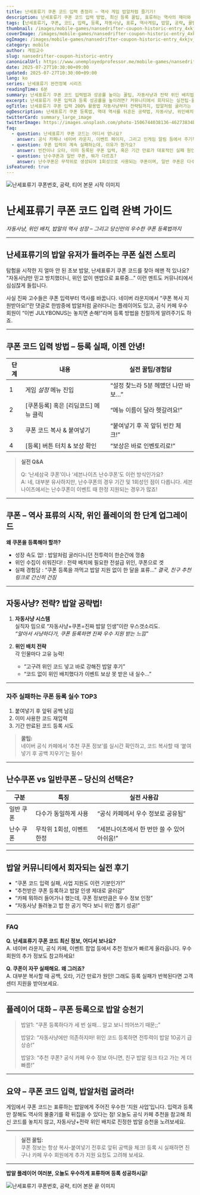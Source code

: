 ```yaml
---
title: 난세표류기 쿠폰 코드 입력 총정리 – 역사 게임 밥알처럼 즐기기!
description: 난세표류기 쿠폰 코드 입력 방법, 최신 등록 꿀팁, 표류하는 역사의 재미와 커뮤니티 소문까지! 자동사냥에서 전략 위인 배치, 실패담과 실전 유저 경험까지 완벽 정리!
tags: [난세표류기, 쿠폰, 코드, 입력, 등록, 자동사냥, 표류, 역사게임, 밥알, 공략, 꿀팁, 네이버카페, 위인, 전략, 세븐나이츠, 난수쿠폰]
thumbnail: /images/mobile-games/nansedrifter-coupon-historic-entry_4xkjv_1.jpg
coverImage: /images/mobile-games/nansedrifter-coupon-historic-entry_4xkjv_1.jpg
ogImage: /images/mobile-games/nansedrifter-coupon-historic-entry_4xkjv_1.jpg
category: mobile
author: 게임교수
slug: nansedrifter-coupon-historic-entry
canonicalUrl: https://www.unemployedprofessor.me/mobile-games/nansedrifter-coupon-historic-entry
date: 2025-07-27T10:30:00+09:00
updated: 2025-07-27T10:30:00+09:00
lang: ko
series: 난세표류기 완전정복 시리즈
readingTime: 6분
summary: 난세표류기 쿠폰 코드 입력법과 성공률 높이는 꿀팁, 자동사냥과 전략 위인 배치법, 유저 실수담과 커뮤니티 밈까지! 표류하는 역사의 우수한 밥알 경험을 단계별로 정리.
excerpt: 난세표류기 쿠폰 입력과 등록 성공률을 높이려면? 커뮤니티에서 회자되는 실전팁·꿀팁·실수담·우수 위인 배치법까지, 표류하며 성장하는 밥알 같은 재미를 담았다!
ogTitle: 난세표류기 쿠폰 입력 200% 활용법 자동사냥부터 전략팀까지, 밥알처럼 굴러가는 표류의 역사!
ogDescription: 난세표류기 쿠폰 등록법, 역대 역사를 뒤흔든 공략법, 자동사냥, 위인배치, 성장 밥알 꿀팁까지 한 방에 정리! 실전 후기·실수담·커뮤니티 추천까지.
twitterCard: summary_large_image
twitterImage: https://images.unsplash.com/photo-1506744038136-46273834b3fb?auto=format&fit=crop&w=600&q=80
faq:
  - question: 난세표류기 쿠폰 코드는 어디서 얻나요?
    answer: 공식 카페나 네이버 라운지, 이벤트 페이지, 그리고 인게임 알림 등에서 주기적으로 배포됩니다. 커뮤니티에서 우수 쿠폰 정보가 빠르게 공유되기도 하니 발 빠른 정보 획득이 중요합니다!
  - question: 쿠폰 입력이 계속 실패하는데, 이유가 뭔가요?
    answer: 빈칸이나 오타, 이미 등록된 쿠폰 입력, 혹은 기간 만료가 대표적인 실패 원인입니다. 복사&붙여넣기 후 앞뒤 공백을 꼭 확인하세요!
  - question: 난수쿠폰과 일반 쿠폰, 뭐가 다르죠?
    answer: 난수쿠폰은 무작위로 생성되어 1회성으로 사용되는 쿠폰이며, 일반 쿠폰은 다수가 동일하게 입력해 사용할 수 있는 코드입니다. 세븐나이츠처럼 특정 시기에만 난수 지원 쿠폰이 나오는 경우도 있어요.
isFeatured: true
---
```


![난세표류기 쿠폰번호, 공략, 티어 본문 시작 이미지](/images/mobile-games/nansedrifter-coupon-historic-entry_m19l4_2.jpg)

# 난세표류기 쿠폰 코드 입력 완벽 가이드  
_자동사냥, 위인 배치, 밥알의 역사 성장 – 그리고 당신만의 우수한 쿠폰 등록법까지_

---

## **난세표류기의 밥알 유저가 들려주는 쿠폰 실전 스토리**

탐험을 시작한 지 얼마 안 된 초보 밥알, 난세표류기 쿠폰 코드를 찾아 헤맨 적 있나요? "자동사냥만 믿고 방치했더니, 위인 없이 맨밥으로 표류중…" 이런 멘트도 커뮤니티에서 심심찮게 들립니다.

사실 진짜 고수들은 쿠폰 입력부터 역사를 바꿉니다. 네이버 라운지에서 “쿠폰 복사 지원받아요!”란 댓글로 한밤중에 밥알처럼 굴러다니는 플레이어도 있고, 공식 카페 우수 회원이 “이번 JULYBONUS는 놓치면 손해!”라며 등록 방법을 친절하게 알려주기도 하죠.

---

## **쿠폰 코드 입력 방법 – 등록 실패, 이젠 안녕!**

| 단계 | 내용                                      | 실전 꿀팁/경험담                 |
|------|-------------------------------------------|-------------------------------|
| 1    | 게임 *설정* 메뉴 진입                      | “설정 찾느라 5분 헤맸던 나만 바보…” |
| 2    | [쿠폰등록] 혹은 [리딤코드] 메뉴 클릭         | “메뉴 이름이 달라 헷갈려요!”      |
| 3    | 쿠폰 코드 복사 & 붙여넣기                  | “붙여넣기 후 꼭 앞뒤 빈칸 체크!”    |
| 4    | [등록] 버튼 터치 & 보상 확인                | “보상은 바로 인벤토리로!”         |

> **실전 Q&A**
>
> Q: ‘난세삼국 쿠폰’이나 ‘세븐나이츠 난수쿠폰’도 이런 방식인가요?  
> A: 네, 대부분 유사하지만, 난수쿠폰의 경우 기간 및 1회성인 점이 다릅니다. 세븐나이츠에서는 난수쿠폰이 이벤트 때 한정 지원되는 경우가 많죠!

---

## **쿠폰 – 역사 표류의 시작, 위인 플레이의 한 단계 업그레이드**

**왜 쿠폰을 등록해야 할까?**
- 성장 속도 업! : 밥알처럼 굴러다니던 전투력이 한순간에 껑충
- 위인 수집이 쉬워진다! : 전략 배치에 필요한 전설급 위인, 쿠폰으로 겟
- 실패 경험담 : “쿠폰 등록을 까먹고 밥알 지원 없이 한 달을 표류…” _결국, 친구 추천 링크로 간신히 건짐_

---

## **자동사냥? 전략? 밥알 공략법!**

1. **자동사냥 시스템**  
   실직자 밈으로 “자동사냥+쿠폰=진짜 밥알 인생”이란 우스갯소리도.  
   _“알아서 사냥하다가, 쿠폰 등록하면 진짜 우수 지원 받는 느낌”_

2. **위인 배치 전략**  
   각 인물마다 고유 능력!  
   - “고구려 위인 코드 넣고 바로 강해진 밥알 후기”
   - “코드 없이 위인 배치했다가 이벤트 보상 못 받은 내 실수…”

---

### **자주 실패하는 쿠폰 등록 실수 TOP3**

1. 붙여넣기 후 앞뒤 공백 남김
2. 이미 사용한 코드 재입력
3. 기간 만료된 코드 등록 시도

> **꿀팁:**  
> 네이버 공식 카페에서 ‘추천 쿠폰 정보’를 실시간 확인하고, 코드 복사할 때 ‘붙여넣기 후 공백 지우기’는 필수!

---

## **난수쿠폰 vs 일반쿠폰 – 당신의 선택은?**

| 구분       | 특징                       | 실전 사용감                     |
|------------|----------------------------|------------------------------|
| 일반 쿠폰   | 다수가 동일하게 사용         | “공식 카페에서 우수 정보로 공유됨” |
| 난수 쿠폰   | 무작위 1회성, 이벤트 한정     | “세븐나이츠에서 한 번만 쓸 수 있어 아쉬움!” |

---

## **밥알 커뮤니티에서 회자되는 실전 후기**

- “쿠폰 코드 입력 실패, 사업 지원도 이런 기분인가?”
- “추천받은 쿠폰 등록하고 밥알 인생 제대로 굴러감”
- “카페 뭐하러 들어가나 했는데, 쿠폰 정보만큼은 우수 정보 인정”
- “자동사냥 돌려놓고 밥 한 공기 먹다 보니 위인 뽑기 성공!”

---

### **FAQ**

**Q. 난세표류기 쿠폰 코드 최신 정보, 어디서 보나요?**  
A. 네이버 라운지, 공식 카페, 이벤트 팝업 등에서 추천 정보가 빠르게 올라옵니다. 우수 회원의 추가 정보도 참고하세요!

**Q. 쿠폰이 자꾸 실패해요. 왜 그러죠?**  
A. 대부분 복사할 때 공백, 오타, 기간 만료가 원인! 그래도 등록 실패가 반복된다면 고객센터 지원을 받아보세요.

---

## **플레이어 대화 – 쿠폰 등록으로 밥알 승천기**

> 밥알1: “쿠폰 등록하다가 세 번 실패… 알고 보니 띄어쓰기 때문;;”
>
> 밥알2: “자동사냥에만 의존하지마! 위인 코드 등록하면 전투력이 밥알 10공기 급상승!”
>
> 밥알3: “추천 쿠폰? 공식 카페 우수 정보 아니면, 친구 밥알 링크 타고 가는 게 더 빠름!”

---

## **요약 – 쿠폰 코드 입력, 밥알처럼 굴려라!**

게임에서 쿠폰 코드는 표류하는 밥알에게 주어진 우수한 ‘지원 사업’입니다. 입력과 등록만 잘해도 역사의 물줄기를 확 뒤집을 수 있다는 점! 오늘도 공식 카페 추천을 참고해 최신 코드를 놓치지 않고, 자동사냥+전략 위인 배치로 진정한 밥알 승천을 노려보세요.

---

> **실전 꿀팁:**  
> 쿠폰 정보는 항상 복사-붙여넣기 전후로 앞뒤 공백을 체크! 등록 시 실패하면 친구나 카페 우수 회원에게 추가 지원 요청도 고려해 보세요.

---

**밥알 플레이어 여러분, 오늘도 우수하게 표류하며 등록 성공하시길!**

![난세표류기 쿠폰번호, 공략, 티어 본문 끝 이미지](/images/mobile-games/nansedrifter-coupon-historic-entry_tbri8_3.jpg)

